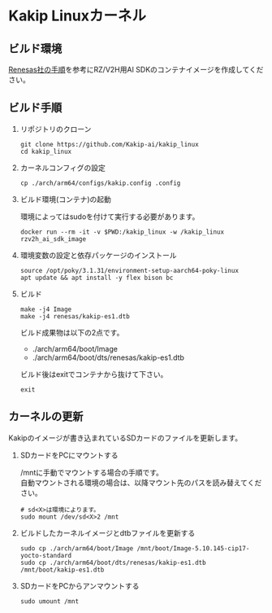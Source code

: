 # Kakip Linuxカーネル


## ビルド環境

[Renesas社の手順](https://renesas-rz.github.io/rzv_ai_sdk/5.00/getting_started.html)を参考にRZ/V2H用AI SDKのコンテナイメージを作成してください。

## ビルド手順

1. リポジトリのクローン

    ```
    git clone https://github.com/Kakip-ai/kakip_linux
    cd kakip_linux
    ```

2. カーネルコンフィグの設定

    ```
    cp ./arch/arm64/configs/kakip.config .config
    ```

3. ビルド環境(コンテナ)の起動

    環境によってはsudoを付けて実行する必要があります。

    ```
    docker run --rm -it -v $PWD:/kakip_linux -w /kakip_linux rzv2h_ai_sdk_image
    ```

4. 環境変数の設定と依存パッケージのインストール

    ```
    source /opt/poky/3.1.31/environment-setup-aarch64-poky-linux
    apt update && apt install -y flex bison bc
    ```

5. ビルド

    ```
    make -j4 Image
    make -j4 renesas/kakip-es1.dtb
    ```

    ビルド成果物は以下の2点です。

    - ./arch/arm64/boot/Image
    - ./arch/arm64/boot/dts/renesas/kakip-es1.dtb

    ビルド後はexitでコンテナから抜けて下さい。

    ```
    exit
    ```

## カーネルの更新

Kakipのイメージが書き込まれているSDカードのファイルを更新します。

1. SDカードをPCにマウントする

    /mntに手動でマウントする場合の手順です。  
    自動マウントされる環境の場合は、以降マウント先のパスを読み替えてください。

    ```
    # sd<X>は環境によります。
    sudo mount /dev/sd<X>2 /mnt
    ```

2. ビルドしたカーネルイメージとdtbファイルを更新する

    ```
    sudo cp ./arch/arm64/boot/Image /mnt/boot/Image-5.10.145-cip17-yocto-standard
    sudo cp ./arch/arm64/boot/dts/renesas/kakip-es1.dtb /mnt/boot/kakip-es1.dtb 
    ```

3. SDカードをPCからアンマウントする

    ```
    sudo umount /mnt
    ```
